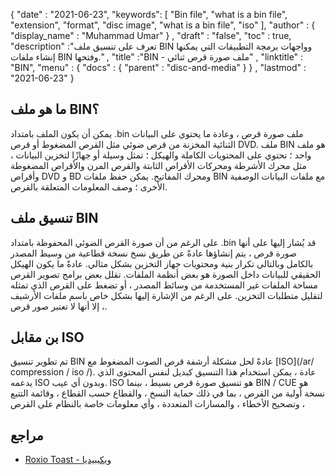 {
  "date" : "2021-06-23",
  "keywords": [ "Bin file", "what is a bin file", "extension", "format", "disc image", "what is a bin file", "iso" ],
  "author" : {
    "display_name" : "Muhammad Umar"
} ,
  "draft" : "false",
 "toc" : true,	
  "description" :"تعرف على تنسيق ملف BIN وواجهات برمجة التطبيقات التي يمكنها إنشاء ملفات BIN وفتحها." ,
  "title" :"BIN - ملف صورة قرص ثنائي" ,
  "linktitle" : "BIN",
  "menu" : {
    "docs" : {
      "parent" : "disc-and-media"
}
} ,
  "lastmod" : "2021-06-23"
}

## ما هو ملف BIN؟

يمكن أن يكون الملف بامتداد .bin ملف صورة قرص ، وعادة ما يحتوي على البيانات الثنائية المخزنة من قرص ضوئي مثل القرص المضغوط أو قرص DVD. ملف BIN هو ملف واحد ؛ تحتوي على المحتويات الكاملة والهيكل ؛ تمثل وسيلة أو جهازًا لتخزين البيانات ، مثل محرك الأشرطة ومحركات الأقراص الثابتة والقرص المرن والأقراص المضغوطة وأقراص DVD و BD ومحرك المفاتيح. يمكن حفظ ملفات BIN مع ملفات البيانات الوصفية الأخرى ؛ وصف المعلومات المتعلقة بالقرص.

## تنسيق ملف BIN

على الرغم من أن صورة القرص الضوئي المحفوظة بامتداد .bin قد يُشار إليها على أنها صورة قرص ، يتم إنشاؤها عادةً عن طريق نسخ نسخة قطاعية من وسيط المصدر بالكامل وبالتالي تكرار بنية ومحتويات جهاز التخزين بشكل مثالي. عادةً ما يكون الهيكل الحقيقي للبيانات داخل الصورة هو بعض أنظمة الملفات.
تقلل بعض برامج تصوير القرص مساحة الملفات غير المستخدمة من وسائط المصدر ، أو تضغط على القرص الذي تمثله لتقليل متطلبات التخزين. على الرغم من الإشارة إليها بشكل خاص باسم ملفات الأرشيف ، إلا أنها لا تعتبر صور قرص.

## بن مقابل ISO

تم تطوير تنسيق BIN عادةً لحل مشكلة أرشفة قرص الصوت المضغوط مع [ISO](/ar/ compression / iso /). عادة ، يمكن استخدام هذا التنسيق كبديل لنفس المحتوى الذي يدعمه ISO وبدون أي عيب. ISO هو تنسيق صورة قرص بسيط ، بينما BIN / CUE هو نسخة أولية من القرص ، بما في ذلك حماية النسخ ، والقطاع حسب القطاع ، وقائمة التتبع ، وتصحيح الأخطاء ، والمسارات المتعددة ، وأي معلومات خاصة بالنظام على القرص

## مراجع

* [Roxio Toast - ويكيبيديا](https://en.wikipedia.org/wiki/Roxio_Toast)



